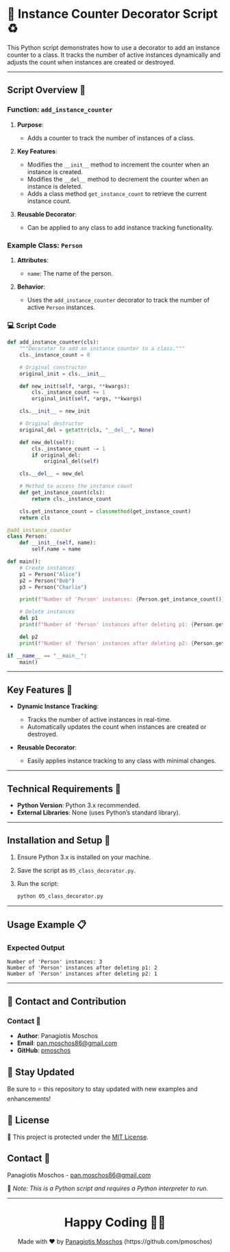 # 🔢 Instance Counter Decorator Script ♻️

This Python script demonstrates how to use a decorator to add an instance counter to a class. It tracks the number of active instances dynamically and adjusts the count when instances are created or destroyed.

---

## Script Overview 📘

### Function: `add_instance_counter`

1. **Purpose**:
   - Adds a counter to track the number of instances of a class.

2. **Key Features**:
   - Modifies the `__init__` method to increment the counter when an instance is created.
   - Modifies the `__del__` method to decrement the counter when an instance is deleted.
   - Adds a class method `get_instance_count` to retrieve the current instance count.

3. **Reusable Decorator**:
   - Can be applied to any class to add instance tracking functionality.

### Example Class: `Person`

1. **Attributes**:
   - `name`: The name of the person.

2. **Behavior**:
   - Uses the `add_instance_counter` decorator to track the number of active `Person` instances.

### :computer: Script Code

```python
def add_instance_counter(cls):
    """Decorator to add an instance counter to a class."""
    cls._instance_count = 0

    # Original constructor
    original_init = cls.__init__

    def new_init(self, *args, **kwargs):
        cls._instance_count += 1
        original_init(self, *args, **kwargs)

    cls.__init__ = new_init

    # Original destructor
    original_del = getattr(cls, "__del__", None)

    def new_del(self):
        cls._instance_count -= 1
        if original_del:
            original_del(self)

    cls.__del__ = new_del

    # Method to access the instance count
    def get_instance_count(cls):
        return cls._instance_count

    cls.get_instance_count = classmethod(get_instance_count)
    return cls

@add_instance_counter
class Person:
    def __init__(self, name):
        self.name = name

def main():
    # Create instances
    p1 = Person("Alice")
    p2 = Person("Bob")
    p3 = Person("Charlie")

    print(f"Number of 'Person' instances: {Person.get_instance_count()}")  # Output: 3

    # Delete instances
    del p1
    print(f"Number of 'Person' instances after deleting p1: {Person.get_instance_count()}")  # Output: 2

    del p2
    print(f"Number of 'Person' instances after deleting p2: {Person.get_instance_count()}")  # Output: 1

if __name__ == "__main__":
    main()
```

---

## Key Features 🌟

- **Dynamic Instance Tracking**:
  - Tracks the number of active instances in real-time.
  - Automatically updates the count when instances are created or destroyed.

- **Reusable Decorator**:
  - Easily applies instance tracking to any class with minimal changes.

---

## Technical Requirements 🔧

- **Python Version**: Python 3.x recommended.
- **External Libraries**: None (uses Python’s standard library).

---

## Installation and Setup 🚀

1. Ensure Python 3.x is installed on your machine.
2. Save the script as `05_class_decorator.py`.
3. Run the script:

   ```bash
   python 05_class_decorator.py
   ```

---

## Usage Example 📋

### Expected Output

```plaintext
Number of 'Person' instances: 3
Number of 'Person' instances after deleting p1: 2
Number of 'Person' instances after deleting p2: 1
```

---

## 📲 Contact and Contribution

### Contact 📧
- **Author**: Panagiotis Moschos
- **Email**: pan.moschos86@gmail.com
- **GitHub**: [pmoschos](https://github.com/pmoschos)

## 📢 Stay Updated

Be sure to ⭐ this repository to stay updated with new examples and enhancements!

## 📄 License
🔐 This project is protected under the [MIT License](https://mit-license.org/).

## Contact 📧
Panagiotis Moschos - pan.moschos86@gmail.com

🔗 *Note: This is a Python script and requires a Python interpreter to run.*

---
<h1 align=center>Happy Coding 👨‍💻 </h1>

<p align="center">
  Made with ❤️ by 
  <a href="https://www.linkedin.com/in/panagiotis-moschos" target="_blank">
  Panagiotis Moschos</a> (https://github.com/pmoschos)
</p>

